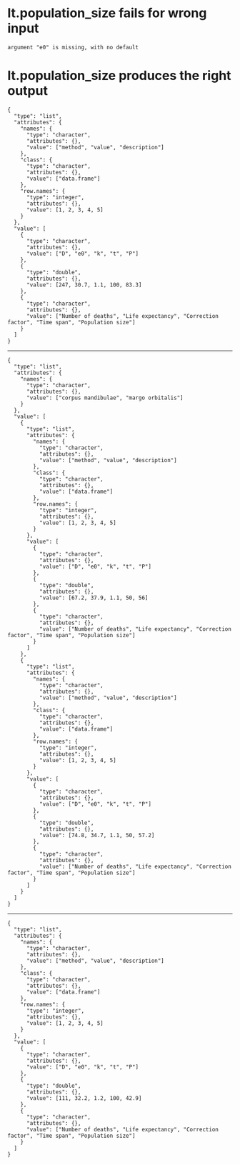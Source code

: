 # lt.population_size fails for wrong input

    argument "e0" is missing, with no default

# lt.population_size produces the right output

    {
      "type": "list",
      "attributes": {
        "names": {
          "type": "character",
          "attributes": {},
          "value": ["method", "value", "description"]
        },
        "class": {
          "type": "character",
          "attributes": {},
          "value": ["data.frame"]
        },
        "row.names": {
          "type": "integer",
          "attributes": {},
          "value": [1, 2, 3, 4, 5]
        }
      },
      "value": [
        {
          "type": "character",
          "attributes": {},
          "value": ["D", "e0", "k", "t", "P"]
        },
        {
          "type": "double",
          "attributes": {},
          "value": [247, 30.7, 1.1, 100, 83.3]
        },
        {
          "type": "character",
          "attributes": {},
          "value": ["Number of deaths", "Life expectancy", "Correction factor", "Time span", "Population size"]
        }
      ]
    }

---

    {
      "type": "list",
      "attributes": {
        "names": {
          "type": "character",
          "attributes": {},
          "value": ["corpus mandibulae", "margo orbitalis"]
        }
      },
      "value": [
        {
          "type": "list",
          "attributes": {
            "names": {
              "type": "character",
              "attributes": {},
              "value": ["method", "value", "description"]
            },
            "class": {
              "type": "character",
              "attributes": {},
              "value": ["data.frame"]
            },
            "row.names": {
              "type": "integer",
              "attributes": {},
              "value": [1, 2, 3, 4, 5]
            }
          },
          "value": [
            {
              "type": "character",
              "attributes": {},
              "value": ["D", "e0", "k", "t", "P"]
            },
            {
              "type": "double",
              "attributes": {},
              "value": [67.2, 37.9, 1.1, 50, 56]
            },
            {
              "type": "character",
              "attributes": {},
              "value": ["Number of deaths", "Life expectancy", "Correction factor", "Time span", "Population size"]
            }
          ]
        },
        {
          "type": "list",
          "attributes": {
            "names": {
              "type": "character",
              "attributes": {},
              "value": ["method", "value", "description"]
            },
            "class": {
              "type": "character",
              "attributes": {},
              "value": ["data.frame"]
            },
            "row.names": {
              "type": "integer",
              "attributes": {},
              "value": [1, 2, 3, 4, 5]
            }
          },
          "value": [
            {
              "type": "character",
              "attributes": {},
              "value": ["D", "e0", "k", "t", "P"]
            },
            {
              "type": "double",
              "attributes": {},
              "value": [74.8, 34.7, 1.1, 50, 57.2]
            },
            {
              "type": "character",
              "attributes": {},
              "value": ["Number of deaths", "Life expectancy", "Correction factor", "Time span", "Population size"]
            }
          ]
        }
      ]
    }

---

    {
      "type": "list",
      "attributes": {
        "names": {
          "type": "character",
          "attributes": {},
          "value": ["method", "value", "description"]
        },
        "class": {
          "type": "character",
          "attributes": {},
          "value": ["data.frame"]
        },
        "row.names": {
          "type": "integer",
          "attributes": {},
          "value": [1, 2, 3, 4, 5]
        }
      },
      "value": [
        {
          "type": "character",
          "attributes": {},
          "value": ["D", "e0", "k", "t", "P"]
        },
        {
          "type": "double",
          "attributes": {},
          "value": [111, 32.2, 1.2, 100, 42.9]
        },
        {
          "type": "character",
          "attributes": {},
          "value": ["Number of deaths", "Life expectancy", "Correction factor", "Time span", "Population size"]
        }
      ]
    }

